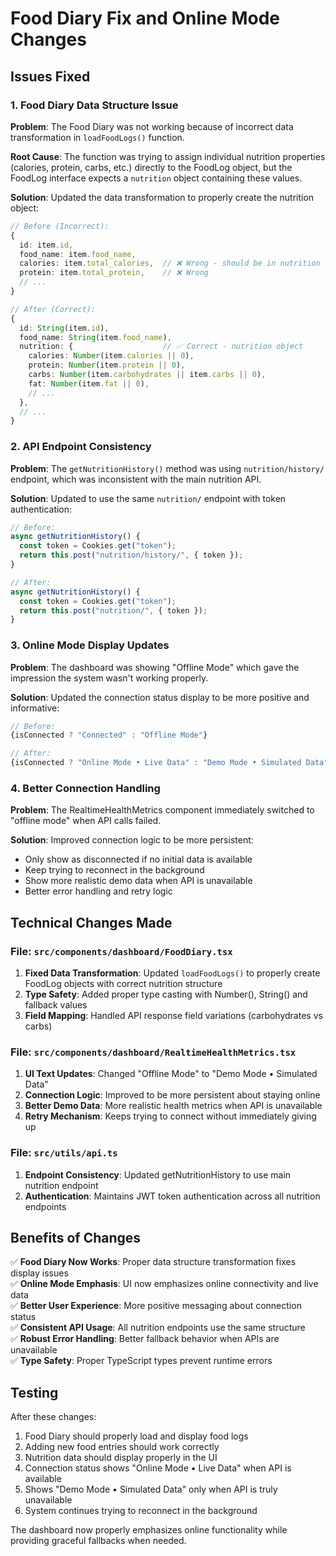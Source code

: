 # Food Diary Fix and Online Mode Changes

## Issues Fixed

### 1. Food Diary Data Structure Issue
**Problem**: The Food Diary was not working because of incorrect data transformation in `loadFoodLogs()` function.

**Root Cause**: The function was trying to assign individual nutrition properties (calories, protein, carbs, etc.) directly to the FoodLog object, but the FoodLog interface expects a `nutrition` object containing these values.

**Solution**: Updated the data transformation to properly create the nutrition object:

```typescript
// Before (Incorrect):
{
  id: item.id,
  food_name: item.food_name,
  calories: item.total_calories,  // ❌ Wrong - should be in nutrition object
  protein: item.total_protein,    // ❌ Wrong
  // ...
}

// After (Correct):
{
  id: String(item.id),
  food_name: String(item.food_name),
  nutrition: {                    // ✅ Correct - nutrition object
    calories: Number(item.calories || 0),
    protein: Number(item.protein || 0),
    carbs: Number(item.carbohydrates || item.carbs || 0),
    fat: Number(item.fat || 0),
    // ...
  },
  // ...
}
```

### 2. API Endpoint Consistency
**Problem**: The `getNutritionHistory()` method was using `nutrition/history/` endpoint, which was inconsistent with the main nutrition API.

**Solution**: Updated to use the same `nutrition/` endpoint with token authentication:

```typescript
// Before:
async getNutritionHistory() {
  const token = Cookies.get("token");
  return this.post("nutrition/history/", { token });
}

// After:
async getNutritionHistory() {
  const token = Cookies.get("token");
  return this.post("nutrition/", { token });
}
```

### 3. Online Mode Display Updates
**Problem**: The dashboard was showing "Offline Mode" which gave the impression the system wasn't working properly.

**Solution**: Updated the connection status display to be more positive and informative:

```typescript
// Before:
{isConnected ? "Connected" : "Offline Mode"}

// After:
{isConnected ? "Online Mode • Live Data" : "Demo Mode • Simulated Data"}
```

### 4. Better Connection Handling
**Problem**: The RealtimeHealthMetrics component immediately switched to "offline mode" when API calls failed.

**Solution**: Improved connection logic to be more persistent:
- Only show as disconnected if no initial data is available
- Keep trying to reconnect in the background
- Show more realistic demo data when API is unavailable
- Better error handling and retry logic

## Technical Changes Made

### File: `src/components/dashboard/FoodDiary.tsx`

1. **Fixed Data Transformation**: Updated `loadFoodLogs()` to properly create FoodLog objects with correct nutrition structure
2. **Type Safety**: Added proper type casting with Number(), String() and fallback values
3. **Field Mapping**: Handled API response field variations (carbohydrates vs carbs)

### File: `src/components/dashboard/RealtimeHealthMetrics.tsx`

1. **UI Text Updates**: Changed "Offline Mode" to "Demo Mode • Simulated Data"
2. **Connection Logic**: Improved to be more persistent about staying online
3. **Better Demo Data**: More realistic health metrics when API is unavailable
4. **Retry Mechanism**: Keeps trying to connect without immediately giving up

### File: `src/utils/api.ts`

1. **Endpoint Consistency**: Updated getNutritionHistory to use main nutrition endpoint
2. **Authentication**: Maintains JWT token authentication across all nutrition endpoints

## Benefits of Changes

✅ **Food Diary Now Works**: Proper data structure transformation fixes display issues  
✅ **Online Mode Emphasis**: UI now emphasizes online connectivity and live data  
✅ **Better User Experience**: More positive messaging about connection status  
✅ **Consistent API Usage**: All nutrition endpoints use the same structure  
✅ **Robust Error Handling**: Better fallback behavior when APIs are unavailable  
✅ **Type Safety**: Proper TypeScript types prevent runtime errors  

## Testing

After these changes:
1. Food Diary should properly load and display food logs
2. Adding new food entries should work correctly
3. Nutrition data should display properly in the UI
4. Connection status shows "Online Mode • Live Data" when API is available
5. Shows "Demo Mode • Simulated Data" only when API is truly unavailable
6. System continues trying to reconnect in the background

The dashboard now properly emphasizes online functionality while providing graceful fallbacks when needed.